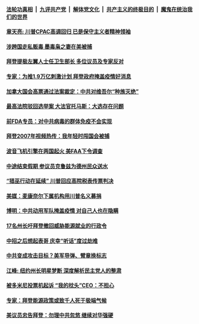 

####  [法轮功真相](../../../../basic/blob/master/README.md?t=02240131) &nbsp;|&nbsp; [九评共产党](../../../../9ping.md/blob/master/README.md?t=02240131) &nbsp;|&nbsp; [解体党文化](../../../../jtdwh.md/blob/master/README.md?t=02240131)  &nbsp;|&nbsp; [共产主义的终极目的](../../../../gczydzjmd.md/blob/master/README.md?t=02240131) &nbsp;|&nbsp; [魔鬼在统治我们的世界](../../../../mgztzwmdsj.md/blob/master/README.md?t=02240131) 

#### [章天亮: 川普CPAC高调回归 已是保守主义者精神领袖 ](../pages/soh6/477512.md?t=02240131) 
#### [涉跨国走私贩毒 墨毒枭之妻在美被捕](../pages/soh6/477488.md?t=02240131) 
#### [拜登提极左翼人士任卫生部长 多位议员及专家反对](../pages/soh6/477458.md?t=02240131) 
#### [专家：为推1.9万亿刺激计划 拜登政府掩盖疫情好消息](../pages/soh6/477455.md?t=02240131) 
#### [加拿大国会高票通过法案裁定：中共对维吾尔“种族灭绝”](../pages/soh6/477362.md?t=02240131) 
#### [最高法院驳回选举案  大法官托马斯：大选存在问题](../pages/soh6/477317.md?t=02240131) 
#### [前FDA专员：对中共病毒的群体免疫不会实现](../pages/soh6/477311.md?t=02240131) 
#### [拜登2007年视频热传：我年轻时闯国会被捕](../pages/soh6/477323.md?t=02240131) 
#### [波音飞机引擎在两国起火 美FAA下令调查](../pages/soh6/477305.md?t=02240131) 
#### [中途结束假期 参议员克鲁兹为德州民众送水](../pages/soh6/477296.md?t=02240131) 
#### [“猎巫行动在延续” 川普回应高院税表传票判决](../pages/soh6/477287.md?t=02240131) 
#### [美媒：麦康奈尔下属机构用川普名义募捐](../pages/soh6/477284.md?t=02240131) 
#### [博明：中共动用军队掩盖疫情 对自己人也在隐瞒](../pages/soh6/477281.md?t=02240131) 
#### [17名州长吁拜登撤回威胁能源就业的行政令](../pages/soh6/477272.md?t=02240131) 
#### [中招之后想起表哥 庆幸“听话”度过劫难](../pages/soh6/477239.md?t=02240131) 
#### [中共变成攻击目标？美军导弹、臂章换标志 ](../pages/soh6/477221.md?t=02240131) 
#### [江峰: 纽约州长明星梦断 深度解析民主党人的整肃 ](../pages/soh6/477236.md?t=02240131) 
#### [被多米尼投票机起诉 “我的枕头”CEO：不担心](../pages/soh6/477218.md?t=02240131) 
#### [专家：拜登能源政策或致千人死于极端气候](../pages/soh6/477200.md?t=02240131) 
#### [美议员忠告拜登：勿理中共忽悠 继续对华强硬 ](../pages/soh6/477176.md?t=02240131) 
